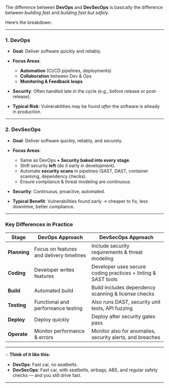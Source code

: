 The difference between **DevOps** and **DevSecOps** is basically the difference between *building fast* and *building fast but safely*.

Here’s the breakdown:

---

### **1. DevOps**

* **Goal**: Deliver software quickly and reliably.
* **Focus Areas**:

  * **Automation** (CI/CD pipelines, deployments)
  * **Collaboration** between Dev & Ops
  * **Monitoring & Feedback loops**
* **Security**: Often handled late in the cycle (e.g., before release or post-release).
* **Typical Risk**: Vulnerabilities may be found *after* the software is already in production.

---

### **2. DevSecOps**

* **Goal**: Deliver software quickly, reliably, and securely.
* **Focus Areas**:

  * Same as DevOps **+ Security baked into every stage**.
  * Shift security **left** (do it early in development).
  * Automate **security scans** in pipelines (SAST, DAST, container scanning, dependency checks).
  * Ensure compliance & threat modeling are continuous.
* **Security**: Continuous, proactive, automated.
* **Typical Benefit**: Vulnerabilities found early → cheaper to fix, less downtime, better compliance.

---

### **Key Differences in Practice**

| Stage        | DevOps Approach                          | DevSecOps Approach                                            |
| ------------ | ---------------------------------------- | ------------------------------------------------------------- |
| **Planning** | Focus on features and delivery timelines | Include security requirements & threat modeling               |
| **Coding**   | Developer writes features                | Developer uses secure coding practices + linting & SAST tools |
| **Build**    | Automated build                          | Build includes dependency scanning & license checks           |
| **Testing**  | Functional and performance testing       | Also runs DAST, security unit tests, API fuzzing              |
| **Deploy**   | Deploy quickly                           | Deploy after security gates pass                              |
| **Operate**  | Monitor performance & errors             | Monitor also for anomalies, security alerts, and breaches     |

---

💡 **Think of it like this:**

* **DevOps**: Fast car, no seatbelts.
* **DevSecOps**: Fast car, with seatbelts, airbags, ABS, and regular safety checks — and you still drive fast.

---
